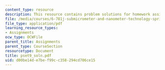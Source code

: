 ```yaml
---
content_type: resource
description: This resource contains problem solutions for homework assignment 9.
file: /media/courses/6-781j-submicrometer-and-nanometer-technology-spring-2006/d00be14de7bef99cc358294cd706ce15_pset9_soln.pdf
file_type: application/pdf
learning_resource_types:
- Assignments
ocw_type: OCWFile
parent_title: Assignments
parent_type: CourseSection
resourcetype: Document
title: pset9_soln.pdf
uid: d00be14d-e7be-f99c-c358-294cd706ce15
---
```

